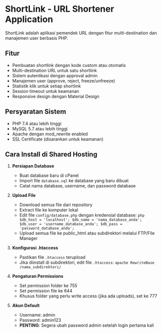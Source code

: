 # ShortLink - URL Shortener Application

ShortLink adalah aplikasi pemendek URL dengan fitur multi-destination dan manajemen user berbasis PHP.

## Fitur

- Pembuatan shortlink dengan kode custom atau otomatis
- Multi-destination URL untuk satu shortlink
- Sistem autentikasi dengan approval admin
- Manajemen user (approve, reject, freeze/unfreeze)
- Statistik klik untuk setiap shortlink
- Session timeout untuk keamanan
- Responsive design dengan Material Design

## Persyaratan Sistem

- PHP 7.4 atau lebih tinggi
- MySQL 5.7 atau lebih tinggi
- Apache dengan mod_rewrite enabled
- SSL Certificate (disarankan untuk keamanan)

## Cara Install di Shared Hosting

1. **Persiapan Database**
   - Buat database baru di cPanel
   - Import file `database.sql` ke database yang baru dibuat
   - Catat nama database, username, dan password database

2. **Upload File**
   - Download semua file dari repository
   - Extract file ke komputer lokal
   - Edit file `config/database.php` dengan kredensial database:     ```php
     $db_host = 'localhost';
     $db_name = 'nama_database_anda';
     $db_user = 'username_database_anda';
     $db_pass = 'password_database_anda';     ```
   - Upload semua file ke public_html atau subdirektori melalui FTP/File Manager

3. **Konfigurasi .htaccess**
   - Pastikan file `.htaccess` terupload
   - Jika diinstall di subdirektori, edit file `.htaccess`:     ```apache
     RewriteBase /nama_subdirektori/     ```

4. **Pengaturan Permissions**
   - Set permission folder ke 755
   - Set permission file ke 644
   - Khusus folder yang perlu write access (jika ada uploads), set ke 777

5. **Akun Default**
   - Username: admin
   - Password: admin123
   - **PENTING**: Segera ubah password admin setelah login pertama kali


